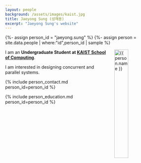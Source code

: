 ```yaml
---
layout: people
background: /assets/images/kaist.jpg
title: Jaeyong Sung (성재용)
excerpt: "Jaeyong Sung's website"
---
```


{%- assign person_id = "jaeyong.sung" %}
{%- assign person = site.data.people | where:"id",person_id | sample %}

<img align="right" style="width: 30%; padding-left: 3%;" src="{{ site.baseurl }}/assets/images/people/jaeyong.sung.jpg" alt="{{ person.name }}">

I am an **Undergraduate Student at [KAIST School of Computing](https://cs.kaist.ac.kr)**.

I am interested in designing concurrent and parallel systems.

{% include person_contact.md person_id=person_id %}

{% include person_education.md person_id=person_id %}
